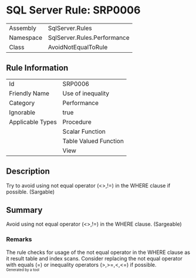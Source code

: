 # SQL Server Rule: SRP0006
  
|    |    |
|----|----|
| Assembly | SqlServer.Rules |
| Namespace | SqlServer.Rules.Performance |
| Class | AvoidNotEqualToRule |
  
## Rule Information
  
|    |    |
|----|----|
| Id | SRP0006 |
| Friendly Name | Use of inequality |
| Category | Performance |
| Ignorable | true |
| Applicable Types | Procedure  |
|   | Scalar Function |
|   | Table Valued Function |
|   | View |
  
## Description
  
Try to avoid using not equal operator (<>,!=) in the WHERE clause if possible. (Sargable)
  
## Summary
  
 Avoid using not equal operator (&lt;&gt;,!=) in the WHERE clause. (Sargeable) 
  
### Remarks
  
The rule checks for usage of the not equal operator in the WHERE clause as it result table
and index scans. Consider replacing the not equal operator with equals (=) or inequality
operators (&gt;,&gt;=,&lt;,&lt;=) if possible.  
<sub><sup>Generated by a tool</sup></sub>
